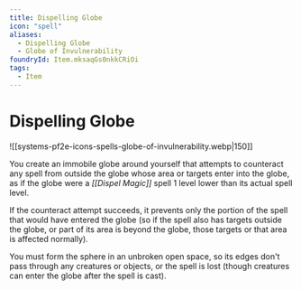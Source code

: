 ```yaml
---
title: Dispelling Globe
icon: "spell"
aliases:
  - Dispelling Globe
  - Globe of Invulnerability
foundryId: Item.mksaqGs0nkkCRiOi
tags:
  - Item
---
```


# Dispelling Globe
![[systems-pf2e-icons-spells-globe-of-invulnerability.webp|150]]

You create an immobile globe around yourself that attempts to counteract any spell from outside the globe whose area or targets enter into the globe, as if the globe were a _[[Dispel Magic]]_ spell 1 level lower than its actual spell level.

If the counteract attempt succeeds, it prevents only the portion of the spell that would have entered the globe (so if the spell also has targets outside the globe, or part of its area is beyond the globe, those targets or that area is affected normally).

You must form the sphere in an unbroken open space, so its edges don't pass through any creatures or objects, or the spell is lost (though creatures can enter the globe after the spell is cast).
